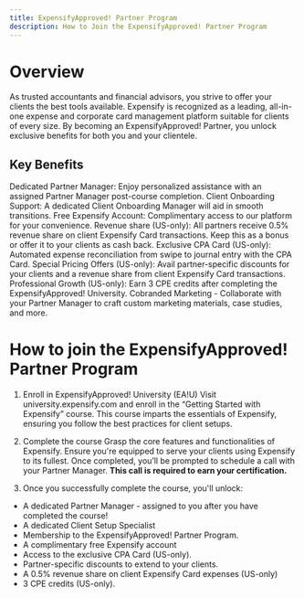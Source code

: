 ```yaml
---
title: ExpensifyApproved! Partner Program
description: How to Join the ExpensifyApproved! Partner Program
---
```


# Overview 

As trusted accountants and financial advisors, you strive to offer your clients the best tools available. Expensify is recognized as a leading, all-in-one expense and corporate card management platform suitable for clients of every size. By becoming an ExpensifyApproved! Partner, you unlock exclusive benefits for both you and your clientele.
## Key Benefits
Dedicated Partner Manager: Enjoy personalized assistance with an assigned Partner Manager post-course completion.
Client Onboarding Support: A dedicated Client Onboarding Manager will aid in smooth transitions.
Free Expensify Account: Complimentary access to our platform for your convenience.
Revenue share (US-only): All partners receive 0.5% revenue share on client Expensify Card transactions. Keep this as a bonus or offer it to your clients as cash back.
Exclusive CPA Card (US-only): Automated expense reconciliation from swipe to journal entry with the CPA Card.
Special Pricing Offers (US-only): Avail partner-specific discounts for your clients and a revenue share from client Expensify Card transactions.
Professional Growth (US-only): Earn 3 CPE credits after completing the ExpensifyApproved! University.
Cobranded Marketing - Collaborate with your Partner Manager to craft custom marketing materials, case studies, and more.

# How to join the ExpensifyApproved! Partner Program

1. Enroll in ExpensifyApproved! University (EA!U)
Visit university.expensify.com and enroll in the “Getting Started with Expensify” course.
This course imparts the essentials of Expensify, ensuring you follow the best practices for client setups.

2. Complete the course
Grasp the core features and functionalities of Expensify.
Ensure you're equipped to serve your clients using Expensify to its fullest.
Once completed, you’ll be prompted to schedule a call with your Partner Manager. **This call is required to earn your certification.** 

3. Once you successfully complete the course, you'll unlock:
- A dedicated Partner Manager - assigned to you after you have completed the course!
- A dedicated Client Setup Specialist
- Membership to the ExpensifyApproved! Partner Program.
- A complimentary free Expensify account 
- Access to the exclusive CPA Card (US-only).
- Partner-specific discounts to extend to your clients.
- A 0.5% revenue share on client Expensify Card expenses (US-only)
- 3 CPE credits (US-only).
